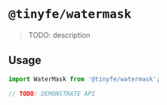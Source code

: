 # `@tinyfe/watermask`

> TODO: description

## Usage

```js
import WaterMask from '@tinyfe/watermask';

// TODO: DEMONSTRATE API
```
